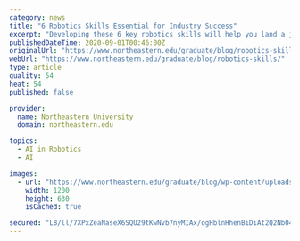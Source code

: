```yaml
---
category: news
title: "6 Robotics Skills Essential for Industry Success"
excerpt: "Developing these 6 key robotics skills will help you land a job in robotics, whether you focus on computer, electrical, or mechanical engineering."
publishedDateTime: 2020-09-01T00:46:00Z
originalUrl: "https://www.northeastern.edu/graduate/blog/robotics-skills/"
webUrl: "https://www.northeastern.edu/graduate/blog/robotics-skills/"
type: article
quality: 54
heat: 54
published: false

provider:
  name: Northeastern University
  domain: northeastern.edu

topics:
  - AI in Robotics
  - AI

images:
  - url: "https://www.northeastern.edu/graduate/blog/wp-content/uploads/2020/08/Untitled-design-11.png"
    width: 1200
    height: 630
    isCached: true

secured: "L8/ll/7XPxZeaNaseX6SQU29tKwNvb7nyMIAx/ogHblnHhenBiDiAt2Q2Nb04Aje8m87g3cN/4DBtAGXZSgIrWWkoBC441b0ONauMGUvu6AErylM54ONfAklOSln7uitIjYnV+O996JS5AOGAnlsP/Ph9T3zJN4u1Erfi0uuqPgTSqb/le5Ufv4vwRTuJy7L7FT5jR7X/3fTDXD6Ih5mNaBZsvfUaZ+wb1ukJucxJVDtsKetPWDFnoDZJefJnYX0cYFJUyuhscRdFcbJ6o7D+W6YAF3GGn2Y/1WBEJXc8e3LycMN24aT3FxOvKzaKJSsITft368udf8ME9M11dpnOnXpnbTNnIhiFItNarZafH8=;+bQvQa/GyGBVGQUqQKPmog=="
---
```


